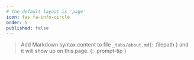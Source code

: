 ```yaml
---
# the default layout is 'page'
icon: fas fa-info-circle
order: 5
published: false
---
```


> Add Markdown syntax content to file `_tabs/about.md`{: .filepath } and it will show up on this page.
{: .prompt-tip }